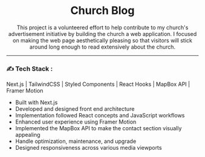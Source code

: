 
<div align="center">
<h1>
Church Blog
</h1>

<p>
This project is a volunteered effort to help contribute to my church's advertisement initiative by building the church a web application.  I focused on making the web page aesthetically pleasing so that visitors will stick around long enough to read extensively about the church.
</p>
</div>

---

### :writing_hand: Tech Stack :
Next.js | TailwindCSS | Styled Components | React Hooks | MapBox API | Framer Motion

- Built with Next.js
- Developed and designed front end architecture
- Implementation followed React concepts and JavaScript workflows
- Enhanced user experience using Framer Motion
- Implemented the MapBox API to make the contact section visually appealing 
- Handle optimization, maintenance, and upgrade
- Designed responsiveness across various media viewports
